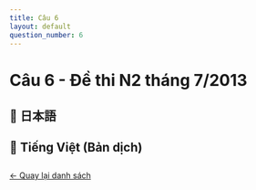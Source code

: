 ```yaml
---
title: Câu 6
layout: default
question_number: 6
---
```


# Câu 6 - Đề thi N2 tháng 7/2013
## 📖 日本語

## 📘 Tiếng Việt (Bản dịch)

<div style="margin-top: 2em;">
  <a href="/exam/n2/2013/">← Quay lại danh sách</a>
</div>